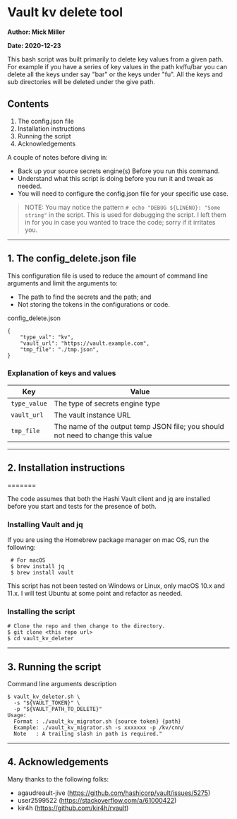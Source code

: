 # Vault kv delete tool

**Author: Mick Miller**

**Date: 2020-12-23**

 

This bash script was built primarily to delete key values from a  given path.  For example if you have a series of key values in the path kv/fu/bar you can delete all the keys under say "bar" or the keys under "fu". All the keys and sub directories will be deleted under the give path.

## Contents

1. The config.json file
2. Installation instructions
3. Running the script
4. Acknowledgements

A couple of notes before diving in: 

* Back up your source secrets engine(s) Before you run this command. 
* Understand what this script is doing before you run it and tweak as needed.
* You will need to configure the config.json file for your specific use case.

> NOTE: You may notice the pattern `# echo "DEBUG ${LINENO}: "Some string"` in the script. This is used for debugging the script. I left them in for you in case you wanted to trace the code; sorry if it irritates you.

---

## 1. The config_delete.json file

This configuration file is used to reduce the amount of command line arguments and limit the arguments to:

* The path to find the secrets and the path; and
* Not storing the tokens in the configurations or code.

config_delete.json

```
{ 
    "type_val": "kv",
    "vault_url": "https://vault.example.com",
    "tmp_file": "./tmp.json",
}
```

### Explanation of keys and values

| Key           | Value                                                                           |
| ---           | -----                                                                           |
| `type_value`  | The type of secrets engine type                        |
| `vault_url`     | The vault instance URL                                                   |
| `tmp_file`    | The name of the output temp JSON file; you should not need to change this value |

---

## 2. Installation instructions
=======

The code assumes that both the Hashi Vault client and jq are installed before you start and tests for the presence of both.

### Installing Vault and jq

If you are using the Homebrew package manager on mac OS, run the following:

```
 # For macOS
 $ brew install jq
 $ brew install vault
```

This script has not been tested on Windows or Linux, only macOS 10.x and 11.x. I will test Ubuntu at some point and refactor as needed.

### Installing the script

```
# Clone the repo and then change to the directory.
$ git clone <this repo url>
$ cd vault_kv_deleter

```

---

## 3. Running the script

Command line arguments description

```
$ vault_kv_deleter.sh \ 
  -s "${VAULT_TOKEN}" \
  -p "${VAULT_PATH_TO_DELETE}"
Usage:
  Format : ./vault_kv_migrator.sh {source token} {path}
  Example: ./vault_kv_migrator.sh -s xxxxxxx -p /kv/cnn/
  Note   : A trailing slash in path is required."
```  

---

## 4. Acknowledgements

Many thanks to the following folks:

* agaudreault-jive (https://github.com/hashicorp/vault/issues/5275)
* user2599522 (https://stackoverflow.com/a/61000422)
* kir4h (https://github.com/kir4h/rvault)

